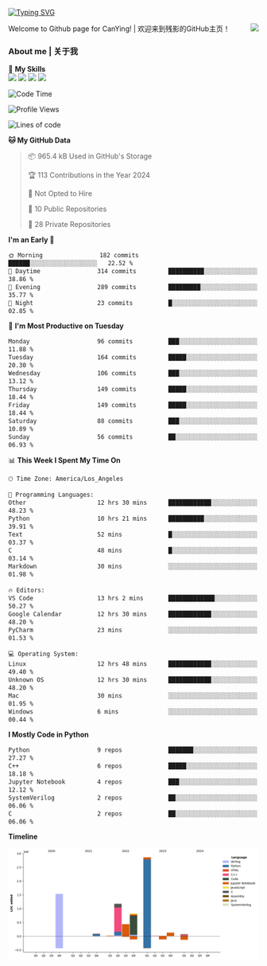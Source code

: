 [![Typing SVG](https://readme-typing-svg.herokuapp.com?size=25&duration=3500&color=00FFFF&vCenter=true&width=250&height=40&lines=Hi+Welcome+%F0%9F%91%8B%F0%9F%8F%BB;I'm+CanYing|残影)](https://git.io/typing-svg)

<a href="#">
  <img align="right" src="https://github-readme-stats.vercel.app/api?username=CanYing0913&count_private=true&rank_icon=github&show_icons=true&bg_color=15,f2f7fd,E0EAFC&" />
</a>

Welcome to Github page for CanYing! | 欢迎来到残影的GitHub主页！

### About me | 关于我

🌟 **My Skills**  
![](https://img.shields.io/badge/-C-A8B9CC?style=flat-square&logo=C&logoColor=fff)
![](https://img.shields.io/badge/-C++-00599C?style=flat-square&logo=Cpp&logoColor=fff)
![](https://img.shields.io/badge/-Python-3776AB?style=flat-square&logo=Python&logoColor=fff)
![](https://img.shields.io/badge/-Linux-000000?style=flat-square&logo=Linux&logoColor=fff)

<!--START_SECTION:waka-->
![Code Time](http://img.shields.io/badge/Code%20Time-80%20hrs%202%20mins-blue)

![Profile Views](http://img.shields.io/badge/Profile%20Views-24-blue)

![Lines of code](https://img.shields.io/badge/From%20Hello%20World%20I%27ve%20Written-7.1%20million%20lines%20of%20code-blue)

**🐱 My GitHub Data** 

> 📦 965.4 kB Used in GitHub's Storage 
 > 
> 🏆 113 Contributions in the Year 2024
 > 
> 🚫 Not Opted to Hire
 > 
> 📜 10 Public Repositories 
 > 
> 🔑 28 Private Repositories 
 > 
**I'm an Early 🐤** 

```text
🌞 Morning                182 commits         ██████░░░░░░░░░░░░░░░░░░░   22.52 % 
🌆 Daytime                314 commits         ██████████░░░░░░░░░░░░░░░   38.86 % 
🌃 Evening                289 commits         █████████░░░░░░░░░░░░░░░░   35.77 % 
🌙 Night                  23 commits          █░░░░░░░░░░░░░░░░░░░░░░░░   02.85 % 
```
📅 **I'm Most Productive on Tuesday** 

```text
Monday                   96 commits          ███░░░░░░░░░░░░░░░░░░░░░░   11.88 % 
Tuesday                  164 commits         █████░░░░░░░░░░░░░░░░░░░░   20.30 % 
Wednesday                106 commits         ███░░░░░░░░░░░░░░░░░░░░░░   13.12 % 
Thursday                 149 commits         █████░░░░░░░░░░░░░░░░░░░░   18.44 % 
Friday                   149 commits         █████░░░░░░░░░░░░░░░░░░░░   18.44 % 
Saturday                 88 commits          ███░░░░░░░░░░░░░░░░░░░░░░   10.89 % 
Sunday                   56 commits          ██░░░░░░░░░░░░░░░░░░░░░░░   06.93 % 
```


📊 **This Week I Spent My Time On** 

```text
🕑︎ Time Zone: America/Los_Angeles

💬 Programming Languages: 
Other                    12 hrs 30 mins      ████████████░░░░░░░░░░░░░   48.23 % 
Python                   10 hrs 21 mins      ██████████░░░░░░░░░░░░░░░   39.91 % 
Text                     52 mins             █░░░░░░░░░░░░░░░░░░░░░░░░   03.37 % 
C                        48 mins             █░░░░░░░░░░░░░░░░░░░░░░░░   03.14 % 
Markdown                 30 mins             ░░░░░░░░░░░░░░░░░░░░░░░░░   01.98 % 

🔥 Editors: 
VS Code                  13 hrs 2 mins       █████████████░░░░░░░░░░░░   50.27 % 
Google Calendar          12 hrs 30 mins      ████████████░░░░░░░░░░░░░   48.20 % 
PyCharm                  23 mins             ░░░░░░░░░░░░░░░░░░░░░░░░░   01.53 % 

💻 Operating System: 
Linux                    12 hrs 48 mins      ████████████░░░░░░░░░░░░░   49.40 % 
Unknown OS               12 hrs 30 mins      ████████████░░░░░░░░░░░░░   48.20 % 
Mac                      30 mins             ░░░░░░░░░░░░░░░░░░░░░░░░░   01.95 % 
Windows                  6 mins              ░░░░░░░░░░░░░░░░░░░░░░░░░   00.44 % 
```

**I Mostly Code in Python** 

```text
Python                   9 repos             ███████░░░░░░░░░░░░░░░░░░   27.27 % 
C++                      6 repos             █████░░░░░░░░░░░░░░░░░░░░   18.18 % 
Jupyter Notebook         4 repos             ███░░░░░░░░░░░░░░░░░░░░░░   12.12 % 
SystemVerilog            2 repos             ██░░░░░░░░░░░░░░░░░░░░░░░   06.06 % 
C                        2 repos             ██░░░░░░░░░░░░░░░░░░░░░░░   06.06 % 
```



**Timeline**

![Lines of Code chart](https://raw.githubusercontent.com/CanYing0913/CanYing0913/master/assets/bar_graph.png)


<!--END_SECTION:waka-->
